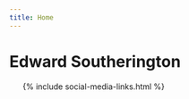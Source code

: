 ```yaml
---
title: Home
---
```

<div class="home">
  <div class="full-hero hero-home">
    <div class="hero-content">
      <h1>Edward Southerington</h1>
      <ul class="social-list social-media-links">
        {% include social-media-links.html %}
      </ul>
    </div>
  </div>
</div>
